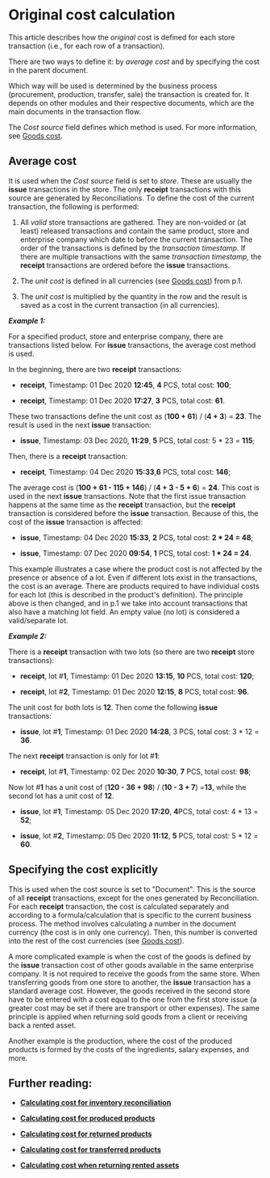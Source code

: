 # Original cost calculation

This article describes how the <i>original</i> cost is defined for each store transaction (i.e., for each row of a transaction). 

There are two ways to define it: by <i>average cost</i> and by specifying the cost in the parent document. 

Which way will be used is determined by the business process (procurement, production, transfer, sale) the transaction is created for. It depends on other modules and their respective documents, which are the main documents in the transaction flow. 

The <i>Cost source</i> field defines which method is used. For more information, see [Goods cost](https://docs.erp.net/tech/modules/logistics/concepts/goods-cost/index.html?q=Goods%20cost).

## Average cost

It is used when the <i>Cost source</i> field is set to <i>store</i>. These are usually the <b>issue</b> transactions in the store. The only <b>receipt</b> transactions with this source are generated by Reconciliations. Тo define the cost of the current transaction, the following is performed:

1. All <i>valid</i> store transactions are gathered. They are non-voided or (at least) released transactions and contain the same product, store and enterprise company which date to before the current transaction. The order of the transactions is defined by the <i>transaction timestamp</i>. If there are multiple transactions with the same <i>transaction timestamp</i>, the <b>receipt</b> transactions are ordered before the <b>issue</b> transactions.

2. The <i>unit cost</i> is defined in all currencies (see [Goods cost](https://docs.erp.net/tech/modules/logistics/concepts/goods-cost/index.html?q=Goods%20cost)) from p.1.

3. The <i>unit cost</i> is multiplied by the quantity in the row and the result is saved as a cost in the current transaction (in all currencies).

<b><i>Example 1:</b></i>

For a specified product, store and enterprise company, there are transactions listed below. For <b>issue</b> transactions, the average cost method is used. 

In the beginning, there are two <b>receipt</b> transactions:

- <b>receipt</b>, Timestamp: 01 Dec 2020 <b>12:45</b>, <b>4</b> PCS, total cost: <b>100</b>;

- <b>receipt</b>, Timestamp: 01 Dec 2020 <b>17:27</b>, <b>3</b> PCS, total cost: <b>61</b>.

These two transactions define the unit cost as (<b>100 + 61</b>) / (<b>4 + 3</b>) = <b>23</b>. The result is used in the next <b>issue</b> transaction:

- <b>issue</b>, Timestamp: 03 Dec 2020, <b>11:29</b>, <b>5</b> PCS, total cost: 5 * 23 = <b>115</b>;

Then, there is a <b>receipt</b> transaction:

- <b>receipt</b>, Timestamp: 04 Dec 2020 <b>15:33</b>,<b>6</b> PCS, total cost: <b>146</b>;

The average cost is (<b>100 + 61 - 115 + 146</b>) / (<b>4 + 3 - 5 + 6</b>) = <b>24</b>. This cost is used in the next <b>issue</b> transactions. Note that the first issue transaction happens at the same time as the <b>receipt</b> transaction, but the <b>receipt</b> transaction is considered before the <b>issue</b> transaction. Because of this, the cost of the <b>issue</b> transaction is affected:

- <b>issue</b>, Timestamp: 04 Dec 2020 <b>15:33</b>, <b>2</b> PCS, total cost: <b>2 * 24 = 48</b>;

- <b>issue</b>, Timestamp: 07 Dec 2020 <b>09:54</b>, <b>1</b> PCS, total cost: <b>1 * 24 = 24</b>.

This example illustrates a case where the product cost is not affected by the presence or absence of a lot. Even if different lots exist in the transactions, the cost is an average. There are products required to have individual costs for each lot (this is described in the product's definition). The principle above is then changed, and in p.1 we take into account transactions that also have a matching lot field. An empty value (no lot) is considered a valid/separate lot.

<b><i>Example 2:</b></i>

There is a <b>receipt</b> transaction with two lots (so there are two <b>receipt</b> store transactions):

- <b>receipt</b>, lot #<b>1</b>, Timestamp: 01 Dec 2020 <b>13:15</b>, <b>10</b> PCS, total cost: <b>120</b>;

- <b>receipt</b>, lot #<b>2</b>, Timestamp: 01 Dec 2020 <b>12:15</b>, <b>8</b> PCS, total cost: <b>96</b>.

The unit cost for both lots is <b>12</b>. Then come the following <b>issue</b> transactions:

- <b>issue</b>, lot #<b>1</b>, Timestamp: 01 Dec 2020 <b>14:28</b>, <b></b>3 PCS, total cost: 3 * 12 = <b>36</b>.

The next <b>receipt</b> transaction is only for lot #<b>1</b>:

- <b>receipt</b>, lot #<b>1</b>, Timestamp: 02 Dec 2020 <b>10:30</b>, <b>7</b> PCS, total cost: <b>98</b>;

Now lot #<b>1</b> has a unit cost of (<b>120 - 36 + 98</b>) / (<b>10 - 3 + 7</b>) =<b>13</b>, while the second lot has a unit cost of <b>12</b>.

- <b>issue</b>, lot #<b>1</b>, Timestamp: 05 Dec 2020 <b>17:20</b>, <b>4</b>PCS, total cost: 4 * 13 = <b>52</b>;

- <b>issue</b>, lot #<b>2</b>, Timestamp: 05 Dec 2020 <b>11:12</b>, <b>5</b> PCS, total cost: 5 * 12 = <b>60</b>.

## Specifying the cost explicitly

This is used when the cost source is set to "Document". This is the source of all <b>receipt</b> transactions, except for the ones generated by Reconciliation. For each <b>receipt</b> transaction, the cost is calculated separately and according to a formula/calculation that is specific to the current business process. The method involves calculating a number in the document currency (the cost is in only one currency). Then, this number is converted into the rest of the cost currencies (see [Goods cost](https://docs.erp.net/tech/modules/logistics/concepts/goods-cost/index.html?q=Goods%20cost)).


A more complicated example is when the cost of the goods is defined by the <b>issue</b> transaction cost of other goods available in the same enterprise company. It is not required to receive the goods from the same store. When transferring goods from one store to another, the <b>issue</b> transaction has a standard average cost. However, the goods received in the second store have to be entered with a cost equal to the one from the first store issue (a greater cost may be set if there are transport or other expenses). The same principle is applied when returning sold goods from a client or receiving back a rented asset. 

Another example is the production, where the cost of the produced products is formed by the costs of the ingredients, salary expenses, and more.

## Further reading:

- **[Calculating cost for inventory reconciliation](https://docs.erp.net/tech/modules/logistics/concepts/goods-cost/original-cost-calculation/calculating-cost-for-inventory-reconciliation.html?q=Calculating%20Cost%20for%20Inventory%20Reconciliation)**

- **[Calculating cost for produced products](https://docs.erp.net/tech/modules/logistics/concepts/goods-cost/original-cost-calculation/calculating-cost-for-produced-products.html?q=Calculating%20Cost%20For%20Produced%20Products)**

- **[Calculating cost for returned products](https://docs.erp.net/tech/modules/logistics/concepts/goods-cost/original-cost-calculation/calculating-cost-for-returned-products.html?q=Calculating%20Cost%20For%20Returned%20Products)**

- **[Calculating cost for transferred products](https://docs.erp.net/tech/modules/logistics/concepts/goods-cost/original-cost-calculation/calculating-cost-for-transferred-products.html?q=Calculating%20Cost%20For%20Transferred%20Products)**

- **[Calculating cost when returning rented assets](https://docs.erp.net/tech/modules/logistics/concepts/goods-cost/original-cost-calculation/calculating-cost-when-returning-rented-assets.html?q=Calculating%20Cost%20When%20Returning%20Rented%20Assets)**
